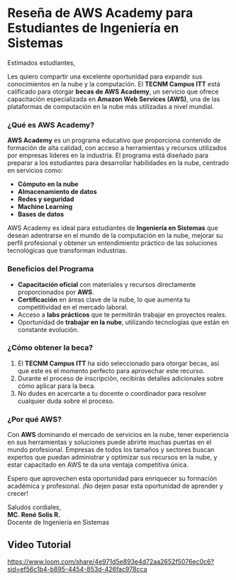 
# Reseña de AWS Academy para Estudiantes de Ingeniería en Sistemas

Estimados estudiantes,

Les quiero compartir una excelente oportunidad para expandir sus conocimientos en la nube y la computación. El **TECNM Campus ITT** está calificado para otorgar **becas de AWS Academy**, un servicio que ofrece capacitación especializada en **Amazon Web Services (AWS)**, una de las plataformas de computación en la nube más utilizadas a nivel mundial.

### ¿Qué es AWS Academy?

**AWS Academy** es un programa educativo que proporciona contenido de formación de alta calidad, con acceso a herramientas y recursos utilizados por empresas líderes en la industria. El programa está diseñado para preparar a los estudiantes para desarrollar habilidades en la nube, centrado en servicios como:

- **Cómputo en la nube**
- **Almacenamiento de datos**
- **Redes y seguridad**
- **Machine Learning**
- **Bases de datos**
  
AWS Academy es ideal para estudiantes de **Ingeniería en Sistemas** que desean adentrarse en el mundo de la computación en la nube, mejorar su perfil profesional y obtener un entendimiento práctico de las soluciones tecnológicas que transforman industrias.

### Beneficios del Programa

- **Capacitación oficial** con materiales y recursos directamente proporcionados por **AWS**.
- **Certificación** en áreas clave de la nube, lo que aumenta tu competitividad en el mercado laboral.
- Acceso a **labs prácticos** que te permitirán trabajar en proyectos reales.
- Oportunidad de **trabajar en la nube**, utilizando tecnologías que están en constante evolución.

### ¿Cómo obtener la beca?

1. El **TECNM Campus ITT** ha sido seleccionado para otorgar becas, así que este es el momento perfecto para aprovechar este recurso.
2. Durante el proceso de inscripción, recibirás detalles adicionales sobre cómo aplicar para la beca.
3. No dudes en acercarte a tu docente o coordinador para resolver cualquier duda sobre el proceso.

### ¿Por qué AWS?

Con **AWS** dominando el mercado de servicios en la nube, tener experiencia en sus herramientas y soluciones puede abrirte muchas puertas en el mundo profesional. Empresas de todos los tamaños y sectores buscan expertos que puedan administrar y optimizar sus recursos en la nube, y estar capacitado en AWS te da una ventaja competitiva única.

Espero que aprovechen esta oportunidad para enriquecer su formación académica y profesional. ¡No dejen pasar esta oportunidad de aprender y crecer!

Saludos cordiales,  
**MC. René Solis R.**  
Docente de Ingeniería en Sistemas


## Video Tutorial

https://www.loom.com/share/4e971d5e893e4d72aa2652f5076ec0c6?sid=ef56c1b4-b895-4454-853d-426fac978cca
